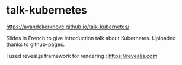 # talk-kubernetes

https://avandekerkhove.github.io/talk-kubernetes/

Slides in French to give introduction talk about Kubernetes. Uploaded thanks to github-pages.

I used reveal.js framework for rendering : https://revealjs.com
